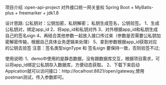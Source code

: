 项目介绍 :open-api-project 对外接口统一网关鉴权
Spring Boot + MyBatis-plus + freemarker + jdk1.8

设计思路:
公私钥对：公钥加密，私钥解密；  私钥生成签名，公钥验签。
1、生成公私钥对，绑定app_id
2、将app_id和私钥对外
3、对外根据app_id和私钥生成自己的签名sign
4、再结合其他参数一起放入接口传过来（参数是否需要公私钥加密解密传输，根据自己具体业务逻辑来处理）
5、拿到参数根据app_id获取对应的公钥去验签
注意：签名类型signType  和  签名sign  要保持一致，否则验签不过;

使用说明:
1、demo中使用的是静态数据，没有跟数据库交互，根据项目需求，可以将app_id绑定公私钥存入数据库，方便动态获取。
2、下载下来启动Appication就可以访问接口：http://localhost:8821/open/gateway,使用postman测试，传入参数即可。
